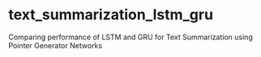 # text_summarization_lstm_gru
Comparing performance of LSTM and GRU for Text Summarization using Pointer Generator Networks
